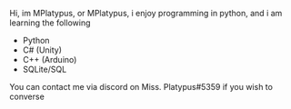 Hi, im MPlatypus, or MPlatypus, i enjoy programming in python, and i am learning the following
- Python
- C# (Unity)
- C++ (Arduino)
- SQLite/SQL


You can contact me via discord on Miss. Platypus#5359 if you wish to converse

<!---
MPlatypus/MPlatypus is a ✨ special ✨ repository because its `README.md` (this file) appears on your GitHub profile.
You can click the Preview link to take a look at your changes.
--->
